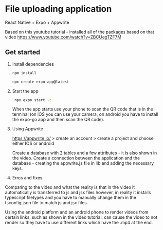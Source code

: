 # File uploading application

   React Native + Expo + Appwrite

   Based on this youtube tutorial - installed all of the packages based on that video 
   https://www.youtube.com/watch?v=ZBCUegTZF7M

## Get started

1. Install dependencies

   ```bash
   npm install
   ```

   ```bash
   npx create-expo-app@latest
   ```

2. Start the app

   ```bash
    npx expo start -c
   ```

   When the app starts use your phone to scan the QR code that is in the terminal
   (on IOS you can use your camera, on android you have to install the expo-go app and then scan the QR code).

3. Using Appwrite

   https://appwrite.io/ > create an account > create a project and choose either IOS or android

   Create a database with 2 tables and a few attributes - it is also shown in the video.
   Create a connection between the application and the database - creating the appwrite.js file in lib and adding the necessary keys.


 4. Erros and fixes

   Comparing to the video and what the reality is that in the video it automatically is transferred to js and jsx files however,
   in reality it installs typescript filetypes and you have to manually change them in the tsconfig.json file to match js and jsx files. 

   Using the android platform and an android phone to render videos from certain links, such as shown in the video tutorial,
   can cause the video to not render so they have to use different links which have the .mp4 at the end.

   


   
   


